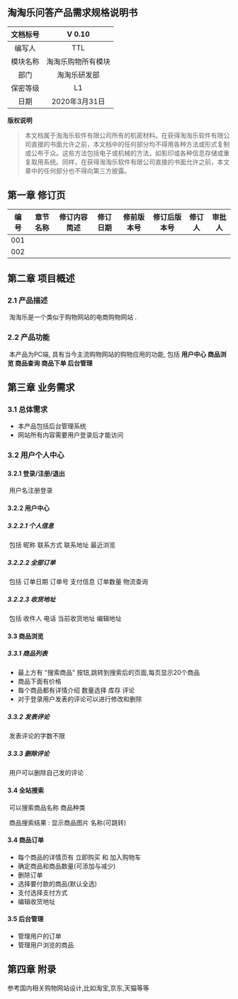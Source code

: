 ## 淘淘乐问答产品需求规格说明书

| 文档标号 |       V 0.10       |
| :------: | :----------------: |
|  编写人  |        TTL         |
| 模块名称 | 淘淘乐购物所有模块 |
|   部门   |    淘淘乐研发部    |
| 保密等级 |         L1         |
|   日期   |   2020年3月31日    |

**版权说明**

> 本文档属于淘淘乐软件有限公司所有的机密材料。在获得淘淘乐软件有限公司直接的书面允许之前，本文档中的任何部分均不得用各种方法或形式复制或公布于众。这些方法包括电子或机械的方法，如影印或各种信息存储或重复取用系统。同样，在获得淘淘乐软件有限公司直接的书面允许之前，本文章中的任何部分也不得向第三方披露。



## 第一章 修订页

| 编号 | 章节名称 | 修订内容简述 | 修订日期 | 修前版本号 | 修订后版本号 | 修订人 | 审批人 |
| ---- | -------- | ------------ | -------- | ---------- | ------------ | ------ | ------ |
| 001  |          |              |          |            |              |        |        |
| 002  |          |              |          |            |              |        |        |



## 第二章 项目概述

### 2.1 产品描述

​	淘淘乐是一个类似于购物网站的电商购物网站 . 

### 2.2 产品功能 

​	本产品为PC端, 具有当今主流购物网站的购物应用的功能, 包括 **用户中心 商品浏览 商品查询 商品下单  后台管理**

## 第三章 业务需求

### 3.1 总体需求

- 本产品包括后台管理系统
- 网站所有内容需要用户登录后才能访问

### 3.2 用户个人中心

#### 3.2.1 登录/注册/退出

​	用户名注册登录

#### 3.2.2 用户中心

##### 3.2.2.1 个人信息

​	包括 昵称 联系方式 联系地址 最近浏览

##### 3.2.2.2 全部订单

​	包括 订单日期 订单号 支付信息 订单数量 物流查询

##### 3.2.2.3 收货地址

​	包括 收件人 电话 当前收货地址 编辑地址

#### 3.3 商品浏览

##### 3.3.1 商品列表

- 最上方有 "搜索商品" 按钮,跳转到搜索后的页面,每页显示20个商品
- 商品下面有价格
- 每个商品都有详情介绍 数量选择 库存 评论
- 对于登录用户发表的评论可以进行修改和删除

##### 3.3.2 发表评论

​	发表评论的字数不限

##### 3.3.3 删除评论

​	用户可以删除自己发的评论

#### 3.4 全站搜索

​	可以搜索商品名称 商品种类

​	商品搜索结果 : 显示商品图片 名称(可跳转)

#### 3.4 商品订单

- 每个商品的详情页有 立即购买 和 加入购物车
- 确定商品和商品数量(可添加与减少)
- 删除订单
- 选择要付款的商品(默认全选)
- 支付选择支付方式
- 编辑收货地址

#### 3.5 后台管理

- 管理用户的订单
- 管理用户浏览的商品

## 第四章 附录

参考国内相关购物网站设计,比如淘宝,京东,天猫等等



